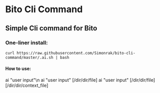 # Bito Cli Command
## Simple Cli command for Bito
### One-liner install:
    curl https://raw.githubusercontent.com/Simonrak/bito-cli-command/master/.ai.sh | bash
#### How to use:
ai "user input"\n
ai "user input" [/dir/dir/file]
ai "user input" [/dir/dir/file] [/dir/dir/context_file]
